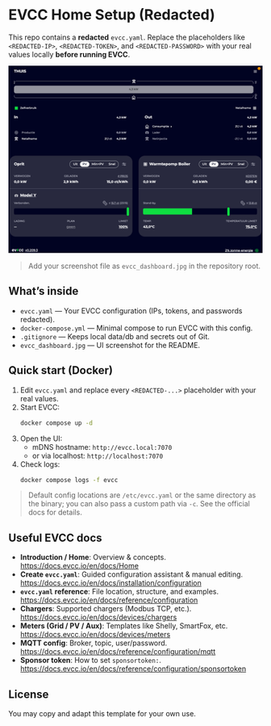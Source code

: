 # EVCC Home Setup (Redacted)

This repo contains a **redacted** `evcc.yaml`. Replace the placeholders like `<REDACTED-IP>`, `<REDACTED-TOKEN>`, and `<REDACTED-PASSWORD>` with your real values locally **before running EVCC**.

![EVCC Dashboard](./evcc_dashboard.jpg)
> Add your screenshot file as `evcc_dashboard.jpg` in the repository root.

## What’s inside
- `evcc.yaml` — Your EVCC configuration (IPs, tokens, and passwords redacted).
- `docker-compose.yml` — Minimal compose to run EVCC with this config.
- `.gitignore` — Keeps local data/db and secrets out of Git.
- `evcc_dashboard.jpg` — UI screenshot for the README.

## Quick start (Docker)
1. Edit `evcc.yaml` and replace every `<REDACTED-...>` placeholder with your real values.
2. Start EVCC:
   ```bash
   docker compose up -d
   ```
3. Open the UI:
   - mDNS hostname: `http://evcc.local:7070`
   - or via localhost: `http://localhost:7070`
4. Check logs:
   ```bash
   docker compose logs -f evcc
   ```

> Default config locations are `/etc/evcc.yaml` or the same directory as the binary; you can also pass a custom path via `-c`. See the official docs for details.  

## Useful EVCC docs
- **Introduction / Home**: Overview & concepts.  
  https://docs.evcc.io/en/docs/Home
- **Create `evcc.yaml`**: Guided configuration assistant & manual editing.  
  https://docs.evcc.io/en/docs/installation/configuration
- **`evcc.yaml` reference**: File location, structure, and examples.  
  https://docs.evcc.io/en/docs/reference/configuration
- **Chargers**: Supported chargers (Modbus TCP, etc.).  
  https://docs.evcc.io/en/docs/devices/chargers
- **Meters (Grid / PV / Aux)**: Templates like Shelly, SmartFox, etc.  
  https://docs.evcc.io/en/docs/devices/meters
- **MQTT config**: Broker, topic, user/password.  
  https://docs.evcc.io/en/docs/reference/configuration/mqtt
- **Sponsor token**: How to set `sponsortoken:`.  
  https://docs.evcc.io/en/docs/reference/configuration/sponsortoken

## License
You may copy and adapt this template for your own use.
